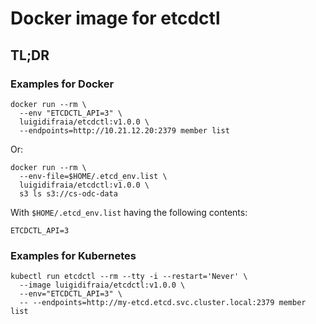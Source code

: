# Docker image for etcdctl

## TL;DR

### Examples for Docker

```
docker run --rm \
  --env "ETCDCTL_API=3" \
  luigidifraia/etcdctl:v1.0.0 \
  --endpoints=http://10.21.12.20:2379 member list
```

Or:

```
docker run --rm \
  --env-file=$HOME/.etcd_env.list \
  luigidifraia/etcdctl:v1.0.0 \
  s3 ls s3://cs-odc-data
```

With `$HOME/.etcd_env.list` having the following contents:

```
ETCDCTL_API=3
```

### Examples for Kubernetes

```
kubectl run etcdctl --rm --tty -i --restart='Never' \
  --image luigidifraia/etcdctl:v1.0.0 \
  --env="ETCDCTL_API=3" \
  -- --endpoints=http://my-etcd.etcd.svc.cluster.local:2379 member list
```
